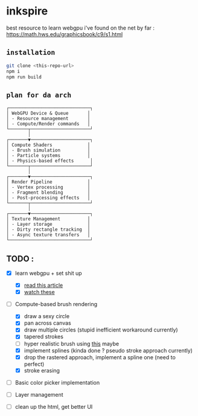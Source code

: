 # inkspire

best resource to learn webgpu i've found on the net by far : https://math.hws.edu/graphicsbook/c9/s1.html 

## `installation`
```sh
git clone <this-repo-url>
npm i
npm run build
```
## `plan for da arch`
```
┌──────────────────────────────┐
│ WebGPU Device & Queue       │
│ - Resource management       │
│ - Compute/Render commands   │
└───────┬──────────────────────┘
        │
┌───────▼──────────────────────┐
│ Compute Shaders             │
│ - Brush simulation          │
│ - Particle systems          │
│ - Physics-based effects      │
└───────┬──────────────────────┘
        │
┌───────▼──────────────────────┐
│ Render Pipeline             │
│ - Vertex processing         │
│ - Fragment blending         │
│ - Post-processing effects   │
└───────┬──────────────────────┘
        │
┌───────▼──────────────────────┐
│ Texture Management          │
│ - Layer storage             │
│ - Dirty rectangle tracking  │
│ - Async texture transfers   │
└──────────────────────────────┘
```

## TODO :
- [x] learn webgpu + set shit up
    - [x] [read this article](https://surma.dev/things/webgpu/)
    - [x] [watch these](https://www.youtube.com/watch?v=P2aWwaQv91o&list=PLn3eTxaOtL2Ns3wkxdyS3CiqkJuwQdZzn&index=12)
- [ ] Compute-based brush rendering
    - [x] draw a sexy circle
    - [x] pan across canvas
    - [x] draw multiple circles (stupid inefficient workaround currently)
    - [x] tapered strokes
    - [ ] hyper realistic brush using [this](https://www.diva-portal.org/smash/get/diva2:970839/FULLTEXT01.pdf) maybe
    - [x] implement splines (kinda done ? pseudo stroke approach currently)
    - [x] drop the rastered approach, implement a spline one (need to perfect)
    - [x] stroke erasing
- [ ] Basic color picker implementation
- [ ] Layer management
- [ ] clean up the html, get better UI

